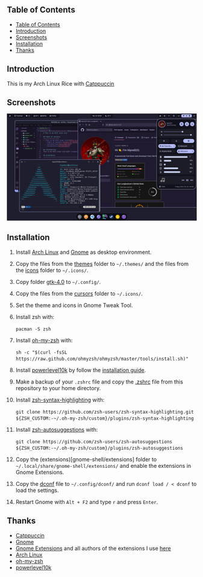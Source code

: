 ## Table of Contents

- [Table of Contents](#table-of-contents)
- [Introduction](#introduction)
- [Screenshots](#screenshots)
- [Installation](#installation)
- [Thanks](#thanks)

## Introduction

This is my Arch Linux Rice with [Catppuccin](https://catppuccin.com/)

## Screenshots

![screenshot](images/screenshot.png)

## Installation

1. Install [Arch Linux](https://www.archlinux.org/) and [Gnome](https://www.gnome.org/) as desktop environment.
2. Copy the files from the [themes](themes) folder to `~/.themes/` and the files from the [icons](icons) folder to `~/.icons/`.
3. Copy folder [gtk-4.0](themes/Catppuccin-Mocha-Standard-Lavender-Dark/gtk-4.0) to `~/.config/`.
4. Copy the files from the [cursors](cursors) folder to `~/.icons/`.
5. Set the theme and icons in Gnome Tweak Tool.
6. Install zsh with:

   ```pacman -S zsh```
7. Install [oh-my-zsh](https://ohmyz.sh/) with:

   ```sh -c "$(curl -fsSL https://raw.github.com/ohmyzsh/ohmyzsh/master/tools/install.sh)"```
8. Install [powerlevel10k](https://github.com/romkatv/powerlevel10k) by follow the [installation guide](https://github.com/romkatv/powerlevel10k#oh-my-zsh).
9.  Make a backup of your `.zshrc` file and copy the [.zshrc](.zshrc) file from this repository to your home directory.
10. Install [zsh-syntax-highlighting](https://github.com/zsh-users/zsh-syntax-highlighting) with:
    
    ```git clone https://github.com/zsh-users/zsh-syntax-highlighting.git ${ZSH_CUSTOM:-~/.oh-my-zsh/custom}/plugins/zsh-syntax-highlighting```
11. Install [zsh-autosuggestions](https://github.com/zsh-users/zsh-autosuggestions) with:
    
    ```git clone https://github.com/zsh-users/zsh-autosuggestions ${ZSH_CUSTOM:-~/.oh-my-zsh/custom}/plugins/zsh-autosuggestions```
12. Copy the (extensions)[gnome-shell/extensions] folder to `~/.local/share/gnome-shell/extensions/` and enable the extensions in Gnome Extensions.
13. Copy the [dconf](gnome-shell/dconf) file to `~/.config/dconf/` and run `dconf load / < dconf` to load the settings.
14. Restart Gnome with `Alt + F2` and type `r` and press `Enter`.

## Thanks

- [Catppuccin](https://catppuccin.com/)
- [Gnome](https://www.gnome.org/)
- [Gnome Extensions](https://extensions.gnome.org/) and all authors of the extensions I use [here](gnome-shell/extensions)
- [Arch Linux](https://www.archlinux.org/)
- [oh-my-zsh](https://ohmyz.sh/)
- [powerlevel10k](https://github.com/romkatv/powerlevel10k)
